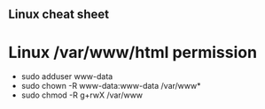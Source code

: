 ## Linux cheat sheet

# Linux /var/www/html permission



 * sudo adduser <username> www-data
 * sudo chown -R www-data:www-data /var/www*
 * sudo chmod -R g+rwX /var/www